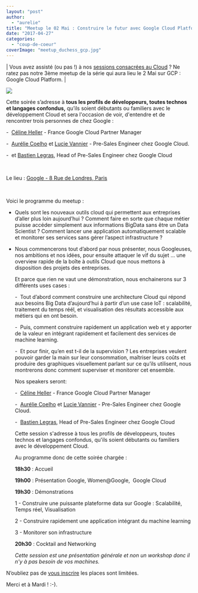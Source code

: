 ```yaml
---
layout: "post"
author: 
  - "aurelie"
title: "Meetup le 02 Mai : Construire le futur avec Google Cloud Platform"
date: "2017-04-27"
categories: 
  - "coup-de-coeur"
coverImage: "meetup_duchess_gcp.jpg"
---
```


| Vous avez assisté (ou pas !) à nos [sessions consacrées au Cloud](http://www.duchess-france.org/meetup-le-29-mars-concevoir-une-application-scalable-dans-le-cloud/) ? Ne ratez pas notre 3ème meetup de la série qui aura lieu le 2 Mai sur GCP : Google Cloud Platform. |

[![](/assets/2017/04/2017-04-27-meetup-02-mai-construire-futur-google-cloud-platform/meetup_duchess_gcp.jpg)](http://www.duchess-france.org/wp-content/uploads/2017/04/meetup_duchess_gcp.jpg)

Cette soirée s’adresse à **tous les profils de développeurs, toutes technos et langages confondus,** qu’ils soient débutants ou familiers avec le développement Cloud et sera l'occasion de voir, d'entendre et de rencontrer trois personnes de chez Google :

\-  [Céline Heller](https://www.linkedin.com/in/celineheller/) \- France Google Cloud Partner Manager

\-  [Aurélie Coelho](http://bit.ly/2oTArEp) et [Lucie Vannier](https://www.linkedin.com/in/lucievannier/) - Pre-Sales Engineer chez Google Cloud.

\-  et [Bastien Legras](https://www.linkedin.com/in/bastien-legras-a87957a/), Head of Pre-Sales Engineer chez Google Cloud

 

Le lieu : [Google - 8 Rue de Londres, Paris](https://www.google.com/maps?f=q&hl=en&q=8+Rue+de+Londres,+Paris,+fr)

 

Voici le programme du meetup :

- Quels sont les nouveaux outils cloud qui permettent aux entreprises d’aller plus loin aujourd’hui ? Comment faire en sorte que chaque métier puisse accéder simplement aux informations BigData sans être un Data Scientist ? Comment lancer une application automatiquement scalable et monitorer ses services sans gérer l’aspect infrastructure ?
- Nous commencerons tout d’abord par nous présenter, nous Googleuses, nos ambitions et nos idées, pour ensuite attaquer le vif du sujet … une overview rapide de la boîte à outils Cloud que nous mettons à disposition des projets des entreprises.
    
    Et parce que rien ne vaut une démonstration, nous enchainerons sur 3 différents uses cases :
    
    \-  Tout d’abord comment construire une architecture Cloud qui répond aux besoins Big Data d’aujourd’hui à partir d’un use case IoT : scalabilité, traitement du temps réél, et visualisation des résultats accessible aux métiers qui en ont besoin.
    
    \-  Puis, comment construire rapidement un application web et y apporter de la valeur en intégrant rapidement et facilement des services de machine learning.
    
    \-  Et pour finir, qu’en est t-il de la supervision ? Les entreprises veulent pouvoir garder la main sur leur consommation, maîtriser leurs coûts et produire des graphiques visuellement parlant sur ce qu’ils utilisent, nous montrerons donc comment superviser et monitorer cet ensemble.
    
    Nos speakers seront:
    
    \-  [Céline Heller](https://www.linkedin.com/in/celineheller/) \- France Google Cloud Partner Manager
    
    \-  [Aurélie Coelho](http://bit.ly/2oTArEp) et [Lucie Vannier](https://www.linkedin.com/in/lucievannier/) - Pre-Sales Engineer chez Google Cloud.
    
    \-  [Bastien Legras](https://www.linkedin.com/in/bastien-legras-a87957a/), Head of Pre-Sales Engineer chez Google Cloud
    
    Cette session s'adresse à tous les profils de développeurs, toutes technos et langages confondus, qu'ils soient débutants ou familiers avec le développement Cloud.
    
    Au programme donc de cette soirée chargée :
    
    **18h30** : Accueil
    
    **19h00** : Présentation Google, Women@Google,  Google Cloud
    
    **19h30** : Démonstrations
    
    1 - Construire une puissante plateforme data sur Google : Scalabilité, Temps réel, Visualisation
    
    2 - Construire rapidement une application intégrant du machine learning
    
    3 - Monitorer son infrastructure
    
    **20h30** : Cocktail and Networking
    
    _Cette session est une présentation générale et non un workshop donc il n'y à pas besoin de vos machines._
    

N’oubliez pas de [vous inscrire](https://www.meetup.com/fr-FR/Duchess-France-Meetup/events/239385555/) les places sont limitées.

Merci et à Mardi ! :-).
